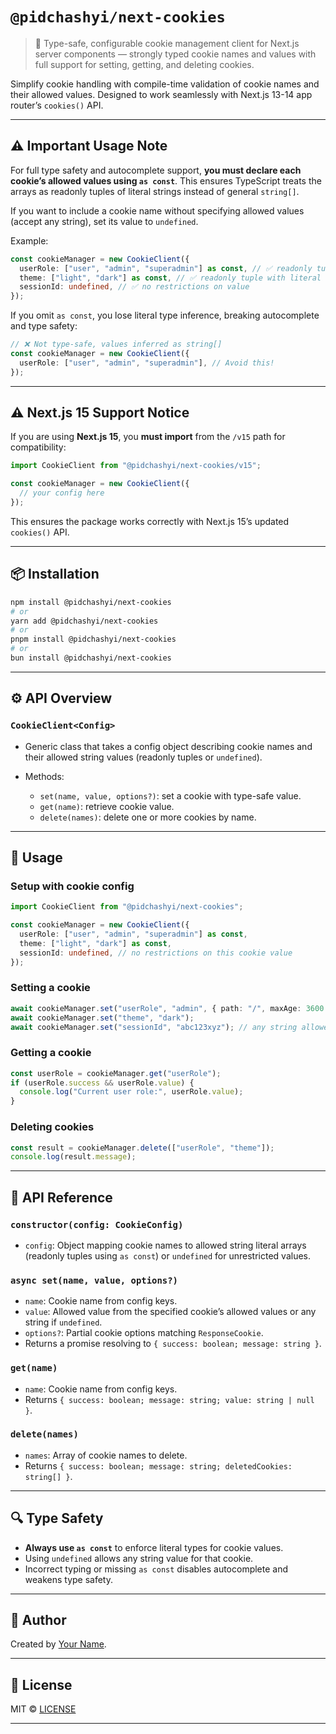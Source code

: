 # `@pidchashyi/next-cookies`

> 🍪 Type-safe, configurable cookie management client for Next.js server components — strongly typed cookie names and values with full support for setting, getting, and deleting cookies.

Simplify cookie handling with compile-time validation of cookie names and their allowed values. Designed to work seamlessly with Next.js 13-14 app router’s `cookies()` API.

---

## ⚠️ Important Usage Note

For full type safety and autocomplete support, **you must declare each cookie’s allowed values using `as const`**. This ensures TypeScript treats the arrays as readonly tuples of literal strings instead of general `string[]`.

If you want to include a cookie name without specifying allowed values (accept any string), set its value to `undefined`.

Example:

```ts
const cookieManager = new CookieClient({
  userRole: ["user", "admin", "superadmin"] as const, // ✅ readonly tuple with literal types
  theme: ["light", "dark"] as const, // ✅ readonly tuple with literal types
  sessionId: undefined, // ✅ no restrictions on value
});
```

If you omit `as const`, you lose literal type inference, breaking autocomplete and type safety:

```ts
// ❌ Not type-safe, values inferred as string[]
const cookieManager = new CookieClient({
  userRole: ["user", "admin", "superadmin"], // Avoid this!
});
```

---

## ⚠️ Next.js 15 Support Notice

If you are using **Next.js 15**, you **must import** from the `/v15` path for compatibility:

```ts
import CookieClient from "@pidchashyi/next-cookies/v15";

const cookieManager = new CookieClient({
  // your config here
});
```

This ensures the package works correctly with Next.js 15’s updated `cookies()` API.

---

## 📦 Installation

```bash
npm install @pidchashyi/next-cookies
# or
yarn add @pidchashyi/next-cookies
# or
pnpm install @pidchashyi/next-cookies
# or
bun install @pidchashyi/next-cookies

```

---

## ⚙️ API Overview

### `CookieClient<Config>`

- Generic class that takes a config object describing cookie names and their allowed string values (readonly tuples or `undefined`).
- Methods:

  - `set(name, value, options?)`: set a cookie with type-safe value.
  - `get(name)`: retrieve cookie value.
  - `delete(names)`: delete one or more cookies by name.

---

## 🔧 Usage

### Setup with cookie config

```ts
import CookieClient from "@pidchashyi/next-cookies";

const cookieManager = new CookieClient({
  userRole: ["user", "admin", "superadmin"] as const,
  theme: ["light", "dark"] as const,
  sessionId: undefined, // no restrictions on this cookie value
});
```

### Setting a cookie

```ts
await cookieManager.set("userRole", "admin", { path: "/", maxAge: 3600 });
await cookieManager.set("theme", "dark");
await cookieManager.set("sessionId", "abc123xyz"); // any string allowed here
```

### Getting a cookie

```ts
const userRole = cookieManager.get("userRole");
if (userRole.success && userRole.value) {
  console.log("Current user role:", userRole.value);
}
```

### Deleting cookies

```ts
const result = cookieManager.delete(["userRole", "theme"]);
console.log(result.message);
```

---

## 🧰 API Reference

### `constructor(config: CookieConfig)`

- `config`: Object mapping cookie names to allowed string literal arrays (readonly tuples using `as const`) or `undefined` for unrestricted values.

### `async set(name, value, options?)`

- `name`: Cookie name from config keys.
- `value`: Allowed value from the specified cookie’s allowed values or any string if `undefined`.
- `options?`: Partial cookie options matching `ResponseCookie`.
- Returns a promise resolving to `{ success: boolean; message: string }`.

### `get(name)`

- `name`: Cookie name from config keys.
- Returns `{ success: boolean; message: string; value: string | null }`.

### `delete(names)`

- `names`: Array of cookie names to delete.
- Returns `{ success: boolean; message: string; deletedCookies: string[] }`.

---

## 🔍 Type Safety

- **Always use `as const`** to enforce literal types for cookie values.
- Using `undefined` allows any string value for that cookie.
- Incorrect typing or missing `as const` disables autocomplete and weakens type safety.

---

## 👤 Author

Created by [Your Name](https://github.com/Marian1309/next-cookies).

---

## 📄 License

MIT © [LICENSE](https://github.com/Marian1309/next-cookies/blob/main/LICENSE)

---
